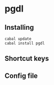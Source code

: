 # pgdl

## Installing

```shell
cabal update  
cabal install pgdl
```

## Shortcut keys

## Config file
